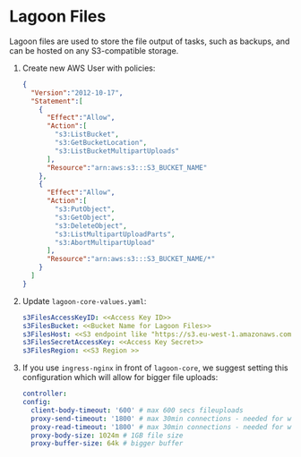# Lagoon Files

Lagoon files are used to store the file output of tasks, such as backups, and can be hosted on any S3-compatible storage.

1. Create new AWS User with policies:
    ```json title="example files IAM user"
    {
      "Version":"2012-10-17",
      "Statement":[
        {
          "Effect":"Allow",
          "Action":[
            "s3:ListBucket",
            "s3:GetBucketLocation",
            "s3:ListBucketMultipartUploads"
          ],
          "Resource":"arn:aws:s3:::S3_BUCKET_NAME"
        },
        {
          "Effect":"Allow",
          "Action":[
            "s3:PutObject",
            "s3:GetObject",
            "s3:DeleteObject",
            "s3:ListMultipartUploadParts",
            "s3:AbortMultipartUpload"
          ],
          "Resource":"arn:aws:s3:::S3_BUCKET_NAME/*"
        }
      ]
    }
    ```

2. Update `lagoon-core-values.yaml`:
    ```yaml title="lagoon-core-values.yaml"
    s3FilesAccessKeyID: <<Access Key ID>>
    s3FilesBucket: <<Bucket Name for Lagoon Files>>
    s3FilesHost: <<S3 endpoint like "https://s3.eu-west-1.amazonaws.com" >>
    s3FilesSecretAccessKey: <<Access Key Secret>>
    s3FilesRegion: <<S3 Region >>
    ```

3. If you use `ingress-nginx` in front of `lagoon-core`, we suggest setting this configuration which will allow for bigger file uploads:
    ```yaml title="lagoon-core-values.yaml"
    controller:
    config:
      client-body-timeout: '600' # max 600 secs fileuploads
      proxy-send-timeout: '1800' # max 30min connections - needed for websockets
      proxy-read-timeout: '1800' # max 30min connections - needed for websockets
      proxy-body-size: 1024m # 1GB file size
      proxy-buffer-size: 64k # bigger buffer
    ```
